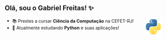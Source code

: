 ## Olá, sou o Gabriel Freitas! ✨

- 📚 Prestes a cursar **Ciência da Computação** na CEFET-RJ! <sup>[<img align="right" height="60" width="60" src="https://raw.githubusercontent.com/devicons/devicon/master/icons/python/python-original.svg">](https://link-do-seu-site-ou-repositorio)</sup>
- 📝 Atualmente estudando **Python** e suas aplicações!
##
